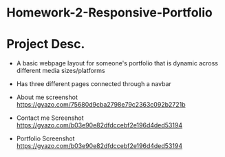 # Homework-2-Responsive-Portfolio

# Project Desc.
* A basic webpage layout for someone's portfolio that is dynamic across different media sizes/platforms

* Has three different pages connected through a navbar
* About me screenshot https://gyazo.com/75680d9cba2798e79c2363c092b2721b
* Contact me Screenshot https://gyazo.com/b03e90e82dfdccebf2e196d4ded53194
* Portfolio Screenshot https://gyazo.com/b03e90e82dfdccebf2e196d4ded53194